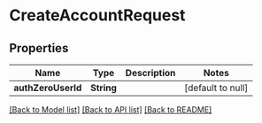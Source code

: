 # CreateAccountRequest
## Properties

| Name | Type | Description | Notes |
|------------ | ------------- | ------------- | -------------|
| **authZeroUserId** | **String** |  | [default to null] |

[[Back to Model list]](../README.md#documentation-for-models) [[Back to API list]](../README.md#documentation-for-api-endpoints) [[Back to README]](../README.md)

